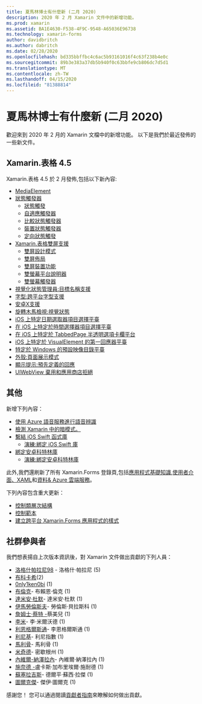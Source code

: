```yaml
---
title: 夏馬林博士有什麼新 (二月 2020)
description: 2020 年 2 月 Xamarin 文件中的新增功能。
ms.prod: xamarin
ms.assetid: BA1E4630-F538-4F9C-9548-A65036E96738
ms.technology: xamarin-forms
author: davidbritch
ms.author: dabritch
ms.date: 02/28/2020
ms.openlocfilehash: bd335bbffbc4c6ac5b93161016f4c63f238b4e0c
ms.sourcegitcommit: 89b3e383a37db5b940f0c63bbfe9cb806dc7d5d1
ms.translationtype: MT
ms.contentlocale: zh-TW
ms.lasthandoff: 04/15/2020
ms.locfileid: "81388814"
---
```

# <a name="xamarin-docs-whats-new-february-2020"></a>夏馬林博士有什麼新 (二月 2020)

歡迎來到 2020 年 2 月的 Xamarin 文檔中的新增功能。 以下是我們於最近發佈的一些新文件。

## <a name="xamarinforms-45"></a>Xamarin.表格 4.5

Xamarin.表格 4.5 於 2 月發佈,包括以下新內容:

- [MediaElement](~/xamarin-forms/user-interface/mediaelement.md)
- [狀態觸發器](~/xamarin-forms/app-fundamentals/triggers.md#state-triggers)
  - [狀態觸發](~/xamarin-forms/app-fundamentals/triggers.md#state-trigger)
  - [自適應觸發器](~/xamarin-forms/app-fundamentals/triggers.md#adaptive-trigger)
  - [比較狀態觸發器](~/xamarin-forms/app-fundamentals/triggers.md#compare-state-trigger)
  - [裝置狀態觸發器](~/xamarin-forms/app-fundamentals/triggers.md#device-state-trigger)
  - [定向狀態觸發](~/xamarin-forms/app-fundamentals/triggers.md#orientation-state-trigger)
- [Xamarin.表格雙屏支援](~/xamarin-forms/app-fundamentals/dual-screen/index.md)
  - [雙屏設計模式](~/xamarin-forms/app-fundamentals/dual-screen/design-patterns.md)
  - [雙屏佈局](~/xamarin-forms/app-fundamentals/dual-screen/twopaneview.md)
  - [雙屏裝置功能](~/xamarin-forms/app-fundamentals/dual-screen/dual-screen-info.md)
  - [雙螢幕平台說明器](~/xamarin-forms/app-fundamentals/dual-screen/dual-screen-helper.md)
  - [雙螢幕觸發器](~/xamarin-forms/app-fundamentals/dual-screen/triggers.md)  
- [視覺化狀態管理員:目標名稱支援](~/xamarin-forms/user-interface/visual-state-manager.md#set-state-on-multiple-elements)
- [字型:跨平台字型支援](~/xamarin-forms/user-interface/text/fonts.md#use-a-custom-font)
- [安卓X支援](~/xamarin-forms/platform/android/androidx-migration.md)
- [旋轉木馬檢視:視覺狀態](~/xamarin-forms/user-interface/carouselview/interaction.md#define-visual-states)
- [iOS 上特定日期選取器項目選擇平臺](~/xamarin-forms/platform/ios/datepicker-selection.md)
- [在 iOS 上特定於時間選擇器項目選擇平臺](~/xamarin-forms/platform/ios/timepicker-selection.md)
- [在 iOS 上特定於 TabbedPage 半透明選項卡欄平台](~/xamarin-forms/platform/ios/tabbedpage-translucent-tabbar.md)
- [iOS 上特定於 VisualElement 的第一回應器平臺](~/xamarin-forms/platform/ios/visualelement-first-responder.md)
- [特定於 Windows 的預設映像目錄平臺](~/xamarin-forms/platform/windows/default-image-directory.md)
- [外殼:頁面展示模式](~/xamarin-forms/app-fundamentals/shell/configuration.md#set-page-presentation-mode)
- [顯示提示:預先定義的回應](~/xamarin-forms/user-interface/pop-ups.md#display-a-prompt)
- [UIWebView 棄用和應用商店拒絕](~/xamarin-forms/user-interface/webview.md#uiwebview-deprecation-and-app-store-rejection-itms-90809)

## <a name="other"></a>其他

新增下列內容：

- [使用 Azure 語音服務進行語音辨識](~/xamarin-forms/data-cloud/azure-cognitive-services/speech-recognition.md)
- [檢測 Xamarin 中的暗模式。](~/xamarin-forms/user-interface/theming/dark-mode.md)
- [繫結 iOS Swift 函式庫](~/ios/platform/binding-swift/index.md)
  - [演練:綁定 iOS Swift 庫](~/ios/platform/binding-swift/walkthrough.md)
- [綁定安卓科特林庫](~/android/platform/binding-kotlin-library/index.md)
  - [演練:綁定安卓科特林庫](~/android/platform/binding-kotlin-library/walkthrough.md)

此外,我們還刷新了所有 Xamarin.Forms 登錄頁,包括[應用程式基礎知識](~/xamarin-forms/app-fundamentals/index.yml),[使用者介面](~/xamarin-forms/user-interface/index.yml)[、XAML](~/xamarin-forms/xaml/index.yml)和[資料& Azure 雲端服務](~/xamarin-forms/data-cloud/index.yml)。

下列內容包含重大更新：

- [控制類層次結構](~/xamarin-forms/internals/class-hierarchy.md)
- [控制範本](~/xamarin-forms/app-fundamentals/templates/control-template.md)
- [建立跨平台 Xamarin.Forms 應用程式的樣式](~/get-started/quickstarts/styling.md)

## <a name="community-contributors"></a>社群參與者

我們想表揚自上次版本資訊後，對 Xamarin 文件做出貢獻的下列人員：

- [洛格什帕拉尼98](https://github.com/logeshpalani98) - 洛格什·帕拉尼 (5)
- [布科卡希](https://github.com/bkokash)(2)
- [0nly1ken0bi](https://github.com/0nly1ken0bi) (1)
- [布倫克](https://github.com/brunck)- 布賴恩·倫克 (1)
- [達米安·杜默](https://github.com/DamienDoumer)- 達米安·杜默 (1)
- [伊馬勞倫斯夫](https://github.com/iamlawrencev)- 勞倫斯·貝拉斯科 (1)
- [詹姆士·蔡特 -](https://github.com/JamestsaiTW)蔡美兒 (1)
- [李米](https://github.com/lee-m)- 李·米爾沃德 (1)
- [利恩格爾斯通](https://github.com/leeenglestone)- 李恩格爾斯通 (1)
- [利尼基](https://github.com/lindexi)- 利尼指數 (1)
- [馬利骨](https://github.com/mallibone)- 馬利骨 (1)
- [米奇德](https://github.com/michd)- 密歇根州 (1)
- [內維爾-納澤拉內](https://github.com/neville-nazerane)- 內維爾·納澤拉內 (1)
- [施奈德 -](https://github.com/schneiderl)盧卡斯·加布里埃爾·施耐德 (1)
- [蘇塞拉吉斯](https://github.com/susairajs)- 德爾平·蘇西·拉傑 (1)
- [圖爾克傑](https://github.com/tulkjay)- 傑伊·圖爾克 (1)

感謝您！ 您可以通過閱讀[貢獻者指南](https://github.com/MicrosoftDocs/xamarin-docs/blob/live/CONTRIBUTING.md)來瞭解如何做出貢獻。
